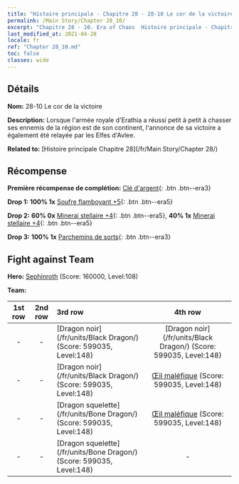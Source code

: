 ```yaml
---
title: "Histoire principale - Chapitre 28 - 28-10 Le cor de la victoire"
permalink: /Main Story/Chapter 28_10/
excerpt: "Chapitre 28 - 10. Era of Chaos  Histoire principale - Chapitre 28_10. 28-10 Le cor de la victoire"
last_modified_at: 2021-04-28
locale: fr
ref: "Chapter 28_10.md"
toc: false
classes: wide
---
```


## Détails

 **Nom:** 28-10 Le cor de la victoire

 **Description:** Lorsque l'armée royale d'Erathia a réussi petit à petit à chasser ses ennemis de la région est de son continent, l'annonce de sa victoire a également été relayée par les Elfes d'Avlee.

 **Related to:** [Histoire principale Chapitre 28](/fr/Main Story/Chapter 28/)

## Récompense

 **Première récompense de complétion:** [Clé d'argent](/ItemsFR/con_693/){: .btn .btn--era3}

 **Drop 1:** **100% 1x** [Soufre flamboyant +5](/ItemsFR/mat_99/){: .btn .btn--era5}

 **Drop 2:** **60% 0x** [Minerai stellaire +4](/ItemsFR/mat_89/){: .btn .btn--era5}, **40% 1x** [Minerai stellaire +4](/ItemsFR/mat_89/){: .btn .btn--era5}

 **Drop 3:** **100% 1x** [Parchemins de sorts](/ItemsFR/con_694/){: .btn .btn--era3}


## Fight against Team
 **Hero:** [Sephinroth](/fr/heroes/Sephinroth/) (Score: 160000, Level:108)

 **Team:**


  | 1st row | 2nd row | 3rd row | 4th row |
  |:----:|:----:|:----|:----:|
  | - | - | [Dragon noir](/fr/units/Black Dragon/) (Score: 599035, Level:148)  | [Dragon noir](/fr/units/Black Dragon/) (Score: 599035, Level:148)  |
  | - | - | [Dragon noir](/fr/units/Black Dragon/) (Score: 599035, Level:148)  | [Œil maléfique](/fr/units/Beholder/) (Score: 599035, Level:148)  |
  | - | - | [Dragon squelette](/fr/units/Bone Dragon/) (Score: 599035, Level:148)  | [Œil maléfique](/fr/units/Beholder/) (Score: 599035, Level:148)  |
  | - | - | [Dragon squelette](/fr/units/Bone Dragon/) (Score: 599035, Level:148)  | - |


